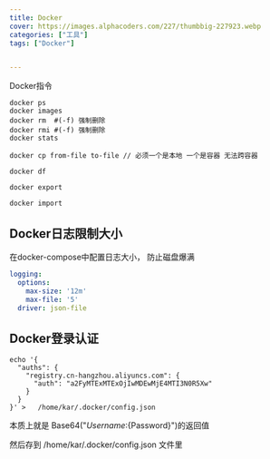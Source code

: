```yaml
---
title: Docker
cover: https://images.alphacoders.com/227/thumbbig-227923.webp
categories: ["工具"]
tags: ["Docker"]


---
```



Docker指令
```shell
docker ps 
docker images 
docker rm  #(-f) 强制删除
docker rmi #(-f) 强制删除
docker stats 

docker cp from-file to-file // 必须一个是本地 一个是容器 无法跨容器

docker df

docker export 

docker import 
```

## Docker日志限制大小
在docker-compose中配置日志大小， 防止磁盘爆满
```yaml
logging:
  options:
    max-size: '12m'
    max-file: '5'
  driver: json-file
```


## Docker登录认证
```shell
echo '{
  "auths": {
    "registry.cn-hangzhou.aliyuncs.com": {
      "auth": "a2FyMTExMTExOjIwMDEwMjE4MTI3N0R5Xw"
    }
  }
}' >   /home/kar/.docker/config.json
```
本质上就是 Base64("${Username}:${Password}")的返回值

然后存到 /home/kar/.docker/config.json 文件里